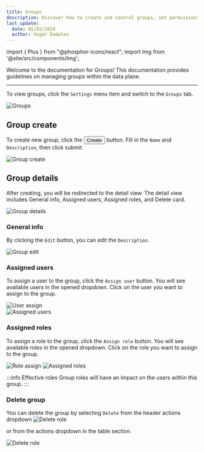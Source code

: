 ```yaml
---
title: Groups
description: Discover how to create and control groups, set permissions, and add a user.
last_update:
  date: 05/02/2024
  author: Vugar Dadalov
---
```


import { Plus } from "@phosphor-icons/react";
import Img from '@site/src/components/Img';

Welcome to the documentation for Groups! This documentation provides guidelines on managing groups within the data plane.

---

To view groups, click the `Settings` menu item and switch to the `Groups` tab.

<Img src="/img/user-guide/groups/groups.png" alt="Groups" />

## Group create

To create new group, click the <button className="button button--primary button-iom"><Plus size={16}/>Create</button> button. Fill in the `Name` and `Description`, then click submit.

<Img src="/img/user-guide/groups/group-create.png" alt="Group create" maxWidth="400px"/>

## Group details

After creating, you will be redirected to the detail view. The detail view includes General info, Assigned users, Assigned roles, and Delete card.

<Img src="/img/user-guide/groups/group-details.png" alt="Group details" maxWidth="600px"/>

### General info

By clicking the `Edit` button, you can edit the `Description`.

<Img src="/img/user-guide/groups/group-edit.png" alt="Group edit" maxWidth="400px"/>

### Assigned users

To assign a user to the group, click the `Assign user` button. You will see available users in the opened dropdown. Click on the user you want to assign to the group.

<div className="row">
  <div className="col col--6">
    <Img src="/img/user-guide/groups/user-assign.png" alt="User assign" maxWidth="400px"/>
  </div>
  <div className="col col--6">
    <Img src="/img/user-guide/groups/assigned-users.png" alt="Assigned users" maxWidth="400px"/>
  </div>
</div>

### Assigned roles

To assign a role to the group, click the `Assign role` button. You will see available roles in the opened dropdown. Click on the role you want to assign to the group.

<Img src="/img/user-guide/groups/role-assign.png" alt="Role assign" maxWidth="600px"/>

<Img src="/img/user-guide/groups/assigned-roles.png" alt="Assigned roles" maxWidth="600px"/>

:::info Effective roles
Group roles will have an impact on the users within this group.
:::

### Delete group

You can delete the group by selecting `Delete` from the header actions dropdown
<Img src="/img/user-guide/groups/group-delete.png" alt="Delete role" maxWidth="600px"/>

or from the actions dropdown in the table section.

<Img src="/img/user-guide/groups/table-group-delete.png" alt="Delete role" maxWidth="600px"/>
